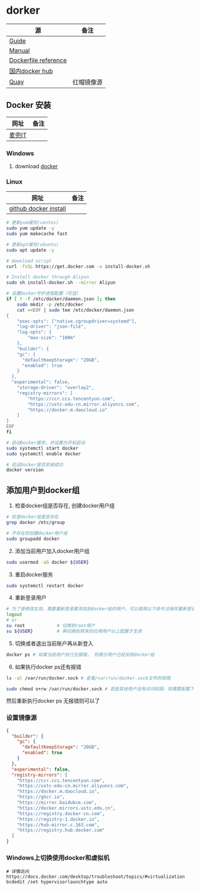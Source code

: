 # dorker

| 源                                                           | 备注       |
| ------------------------------------------------------------ | ---------- |
| [Guide](https://docs.docker.com/guides/)                     |            |
| [Manual](https://docs.docker.com/manuals/)                   |            |
| [Dockerfile reference](https://docs.docker.com/reference/dockerfile/) |            |
| [国内docker hub](https://hub-stage.docker.com/)              |            |
| [Quay](https://quay.io/signin/)                              | 红帽镜像源 |

## Docker 安装

| 网址                                                   | 备注 |
| ------------------------------------------------------ | ---- |
| [麦兜IT](https://dockertips.readthedocs.io/en/latest/) |      |

### Windows

1. download [docker](https://docs.docker.com/docker-for-windows/install/)

### Linux

| 网址                                                         | 备注 |
| ------------------------------------------------------------ | ---- |
| [github docker install](https://github.com/docker/docker-install) |      |

```sh
# 更新yum缓存(centos)
sudo yum update -y
sudo yum makecache fast

# 更新apt缓存(ubuntu)
sudo apt update -y

# download script
curl -fsSL https://get.docker.com -o install-docker.sh

# Install docker through Aliyun
sudo sh install-docker.sh --mirror Aliyun

# 设置Docker守护进程配置（可选）
if [ ! -f /etc/docker/daemon.json ]; then
    sudo mkdir -p /etc/docker
    cat <<EOF | sudo tee /etc/docker/daemon.json
{
    "exec-opts": ["native.cgroupdriver=systemd"],
    "log-driver": "json-file",
    "log-opts": {
        "max-size": "100m"
    },
    "builder": {
    "gc": {
      "defaultKeepStorage": "20GB",
      "enabled": true
    }
  },
  "experimental": false,
    "storage-driver": "overlay2",
    "registry-mirrors": [
        "https://ccr.ccs.tencentyun.com",
        "https://ustc-edu-cn.mirror.aliyuncs.com",
        "https://docker.m.daocloud.io"
    ]
}
EOF
fi

# 启动Docker服务，并设置为开机启动
sudo systemctl start docker
sudo systemctl enable docker

# 验证Docker是否安装成功
docker version
```

## 添加用户到docker组

1. 检查docker组是否存在, 创建docker用户组

```sh
# 检查docker组是否存在
grep docker /etc/group

# 不存在则创建docker用户组
sudo groupadd docker
```

2. 添加当前用户加入docker用户组

```sh
sudo usermod -aG docker ${USER}
```

3. 重启docker服务

```sh
sudo systemctl restart docker
```

4. 重新登录用户

```sh
# 为了使修改生效，需要重新登录要添加到docker组的用户。可以使用以下命令注销并重新登录：
logout
# or
su root            # 切换到root用户
su ${USER}         # 再切换到原来的应用用户以上配置才生效
```

5. 切换或者退出当前账户再从新登入

```sh
docker ps # 如果当前用户执行无报错， 则表示用户已经加到docker组 
```

6. 如果执行docker ps还有报错

```sh
ls -al /var/run/docker.sock # 查看/var/run/docker.sock文件的权限
```

```sh
sudo chmod o+rw /var/run/docker.sock # 若是其他用户没有访问权限，则需要配置下权限
```

然后重新执行docker ps 无报错则可以了

### 设置镜像源

```json
{
  "builder": {
    "gc": {
      "defaultKeepStorage": "20GB",
      "enabled": true
    }
  },
  "experimental": false,
  "registry-mirrors": [
    "https://ccr.ccs.tencentyun.com",
    "https://ustc-edu-cn.mirror.aliyuncs.com",
    "https://docker.m.daocloud.io",
    "https://ghcr.io",
    "https://mirror.baidubce.com",
    "https://docker.mirrors.ustc.edu.cn",
    "https://registry.docker-cn.com",
    "https://registry-1.docker.io",
    "https://hub-mirror.c.163.com",
    "https://registry.hub.docker.com"
  ]
}
```

### Windows上切换使用docker和虚拟机

```shell
# 详情访问https://docs.docker.com/desktop/troubleshoot/topics/#virtualization
bcdedit /set hypervisorlaunchtype auto
```
